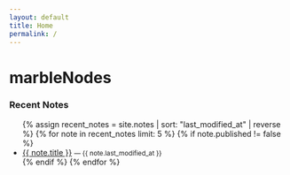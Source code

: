 ```yaml
---
layout: default
title: Home
permalink: /
---
```


<h1 style="color: var(--accent);">marbleNodes</h1>

### Recent Notes
<ul>
  {% assign recent_notes = site.notes | sort: "last_modified_at" | reverse %}
  {% for note in recent_notes limit: 5 %}
    {% if note.published != false %}
      <li>
        <a href="{{ note.url | relative_url }}">{{ note.title }}</a>
        <small>— {{ note.last_modified_at }}</small>
      </li>
    {% endif %}
  {% endfor %}
</ul>
